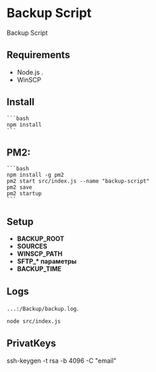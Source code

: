# Backup Script

Backup Script

## Requirements

- Node.js .
- WinSCP

## Install

    ```bash
    npm install
    ```

## PM2:

    ```bash
    npm install -g pm2
    pm2 start src/index.js --name "backup-script"
    pm2 save
    pm2 startup
    ```

## Setup

- **BACKUP_ROOT**
- **SOURCES**
- **WINSCP_PATH**
- **SFTP\_\* параметры**
- **BACKUP_TIME**

## Logs

`...:/Backup/backup.log`.

```bash
node src/index.js
```

## PrivatKeys

ssh-keygen -t rsa -b 4096 -C "email"
